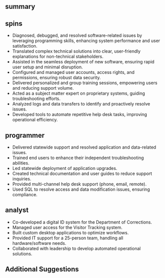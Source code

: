 ## summary ##


## spins ##

- Diagnosed, debugged, and resolved software-related issues by leveraging programming skills, enhancing system performance and user satisfaction.  
- Translated complex technical solutions into clear, user-friendly explanations for non-technical stakeholders.  
- Assisted in the seamless deployment of new software, ensuring rapid user setup and minimal disruption.  
- Configured and managed user accounts, access rights, and permissions, ensuring robust data security.  
- Delivered personalized and group training sessions, empowering users and reducing support volume.  
- Acted as a subject matter expert on proprietary systems, guiding troubleshooting efforts.  
- Analyzed logs and data transfers to identify and proactively resolve issues.  
- Developed tools to automate repetitive help desk tasks, improving operational efficiency.

## programmer ##

- Delivered statewide support and resolved application and data-related issues.  
- Trained end users to enhance their independent troubleshooting abilities.  
- Led statewide deployment of application upgrades.  
- Created technical documentation and user guides to reduce support inquiries.  
- Provided multi-channel help desk support (phone, email, remote).  
- Used SQL to resolve access and data modification issues, ensuring compliance.

## analyst ##

- Co-developed a digital ID system for the Department of Corrections.  
- Managed user access for the Visitor Tracking system.  
- Built custom desktop applications to optimize workflows.  
- Provided IT support for a 25-person team, handling all hardware/software needs.  
- Collaborated with leadership to develop automated operational solutions.

## Additional Suggestions